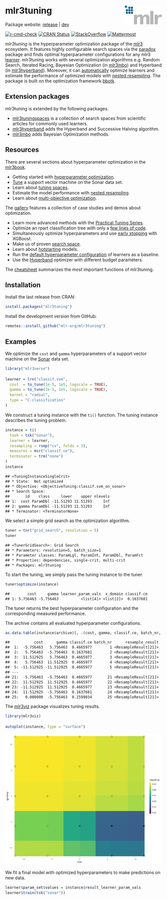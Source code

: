 
# mlr3tuning <img src="man/figures/logo.png" align="right" width = "120" />

Package website: [release](https://mlr3tuning.mlr-org.com/) \|
[dev](https://mlr3tuning.mlr-org.com/dev/)

<!-- badges: start -->

[![r-cmd-check](https://github.com/mlr-org/mlr3tuning/actions/workflows/r-cmd-check.yml/badge.svg)](https://github.com/mlr-org/mlr3tuning/actions/workflows/r-cmd-check.yml)
[![CRAN
Status](https://www.r-pkg.org/badges/version-ago/mlr3tuning)](https://cran.r-project.org/package=mlr3tuning)
[![StackOverflow](https://img.shields.io/badge/stackoverflow-mlr3-orange.svg)](https://stackoverflow.com/questions/tagged/mlr3)
[![Mattermost](https://img.shields.io/badge/chat-mattermost-orange.svg)](https://lmmisld-lmu-stats-slds.srv.mwn.de/mlr_invite/)
<!-- badges: end -->

*mlr3tuning* is the hyperparameter optimization package of the
[mlr3](https://mlr-org.com/) ecosystem. It features highly configurable
search spaces via the [paradox](https://github.com/mlr-org/paradox)
package and finds optimal hyperparameter configurations for any mlr3
[learner](https://github.com/mlr-org/mlr3learners). mlr3tuning works
with several optimization algorithms e.g. Random Search, Iterated
Racing, Bayesian Optimization (in
[mlr3mbo](https://github.com/mlr-org/mlr3mbo)) and Hyperband (in
[mlr3hyperband](https://github.com/mlr-org/mlr3hyperband)). Moreover, it
can
[automatically](https://mlr3book.mlr-org.com/chapters/chapter4/hyperparameter_optimization.html#sec-autotuner)
optimize learners and estimate the performance of optimized models with
[nested
resampling](https://mlr3book.mlr-org.com/chapters/chapter4/hyperparameter_optimization.html#sec-nested-resampling).
The package is built on the optimization framework
[bbotk](https://github.com/mlr-org/bbotk).

## Extension packages

mlr3tuning is extended by the following packages.

-   [mlr3tuningspaces](https://github.com/mlr-org/mlr3tuningspaces) is a
    collection of search spaces from scientific articles for commonly
    used learners.
-   [mlr3hyperband](https://github.com/mlr-org/mlr3hyperband) adds the
    Hyperband and Successive Halving algorithm.
-   [mlr3mbo](https://github.com/mlr-org/mlr3mbo) adds Bayesian
    Optimization methods.

## Resources

There are several sections about hyperparameter optimization in the
[mlr3book](https://mlr3book.mlr-org.com).

-   Getting started with [hyperparameter
    optimization](https://mlr3book.mlr-org.com/chapters/chapter4/hyperparameter_optimization.html).
-   [Tune](https://mlr3book.mlr-org.com/chapters/chapter4/hyperparameter_optimization.html#sec-model-tuning)
    a support vector machine on the Sonar data set.
-   Learn about [tuning
    spaces](https://mlr3book.mlr-org.com/chapters/chapter4/hyperparameter_optimization.html#sec-defining-search-spaces).
-   Estimate the model performance with [nested
    resampling](https://mlr3book.mlr-org.com/chapters/chapter4/hyperparameter_optimization.html#sec-nested-resampling).
-   Learn about [multi-objective
    optimization](https://mlr3book.mlr-org.com/chapters/chapter5/advanced_tuning_methods_and_black_box_optimization.html#sec-multi-metrics-tuning).

The [gallery](https://mlr-org.com/gallery-all-optimization.html)
features a collection of case studies and demos about optimization.

-   Learn more advanced methods with the [Practical Tuning
    Series](https://mlr-org.com/gallery/series/2021-03-09-practical-tuning-series-tune-a-support-vector-machine/).
-   Optimize an rpart classification tree with only a [few lines of
    code](https://mlr-org.com/gallery/optimization/2022-11-10-hyperparameter-optimization-on-the-palmer-penguins/).
-   Simultaneously optimize hyperparameters and use [early
    stopping](https://mlr-org.com/gallery/optimization/2022-11-04-early-stopping-with-xgboost/)
    with XGBoost.
-   Make us of proven [search
    space](https://mlr-org.com/gallery/optimization/2021-07-06-introduction-to-mlr3tuningspaces/).
-   Learn about
    [hotstarting](https://mlr-org.com/gallery/optimization/2023-01-16-hotstart/)
    models.
-   Run the [default hyperparameter
    configuration](https://mlr-org.com/gallery/optimization/2023-01-31-default-configuration/)
    of learners as a baseline.
-   Use the
    [Hyperband](https://mlr-org.com/gallery/series/2023-01-15-hyperband-xgboost/)
    optimizer with different budget parameters.

The [cheatsheet](https://cheatsheets.mlr-org.com/mlr3tuning.pdf)
summarizes the most important functions of mlr3tuning.

## Installation

Install the last release from CRAN:

``` r
install.packages("mlr3tuning")
```

Install the development version from GitHub:

``` r
remotes::install_github("mlr-org/mlr3tuning")
```

## Examples

We optimize the `cost` and `gamma` hyperparameters of a support vector
machine on the
[Sonar](https://mlr3.mlr-org.com/reference/mlr_tasks_sonar.html) data
set.

``` r
library("mlr3verse")

learner = lrn("classif.svm",
  cost  = to_tune(1e-5, 1e5, logscale = TRUE),
  gamma = to_tune(1e-5, 1e5, logscale = TRUE),
  kernel = "radial",
  type = "C-classification"
)
```

We construct a tuning instance with the `ti()` function. The tuning
instance describes the tuning problem.

``` r
instance = ti(
  task = tsk("sonar"),
  learner = learner,
  resampling = rsmp("cv", folds = 3),
  measures = msr("classif.ce"),
  terminator = trm("none")
)
instance
```

    ## <TuningInstanceSingleCrit>
    ## * State:  Not optimized
    ## * Objective: <ObjectiveTuning:classif.svm_on_sonar>
    ## * Search Space:
    ##       id    class     lower    upper nlevels
    ## 1:  cost ParamDbl -11.51293 11.51293     Inf
    ## 2: gamma ParamDbl -11.51293 11.51293     Inf
    ## * Terminator: <TerminatorNone>

We select a simple grid search as the optimization algorithm.

``` r
tuner = tnr("grid_search", resolution = 5)
tuner
```

    ## <TunerGridSearch>: Grid Search
    ## * Parameters: resolution=5, batch_size=1
    ## * Parameter classes: ParamLgl, ParamInt, ParamDbl, ParamFct
    ## * Properties: dependencies, single-crit, multi-crit
    ## * Packages: mlr3tuning

To start the tuning, we simply pass the tuning instance to the tuner.

``` r
tuner$optimize(instance)
```

    ##        cost     gamma learner_param_vals  x_domain classif.ce
    ## 1: 5.756463 -5.756463          <list[4]> <list[2]>  0.1637681

The tuner returns the best hyperparameter configuration and the
corresponding measured performance.

The archive contains all evaluated hyperparameter configurations.

``` r
as.data.table(instance$archive)[, .(cost, gamma, classif.ce, batch_nr, resample_result)]
```

    ##           cost      gamma classif.ce batch_nr      resample_result
    ##  1:  -5.756463   5.756463  0.4665977        1 <ResampleResult[21]>
    ##  2:   5.756463  -5.756463  0.1637681        2 <ResampleResult[21]>
    ##  3:  11.512925   5.756463  0.4665977        3 <ResampleResult[21]>
    ##  4:   5.756463  11.512925  0.4665977        4 <ResampleResult[21]>
    ##  5: -11.512925 -11.512925  0.4665977        5 <ResampleResult[21]>
    ## ---                                                               
    ## 21:  -5.756463  -5.756463  0.4665977       21 <ResampleResult[21]>
    ## 22:  11.512925  11.512925  0.4665977       22 <ResampleResult[21]>
    ## 23: -11.512925  11.512925  0.4665977       23 <ResampleResult[21]>
    ## 24:  11.512925  -5.756463  0.1637681       24 <ResampleResult[21]>
    ## 25:   0.000000  -5.756463  0.2599034       25 <ResampleResult[21]>

The [mlr3viz](https://mlr3viz.mlr-org.com/) package visualizes tuning
results.

``` r
library(mlr3viz)

autoplot(instance, type = "surface")
```

<img src="man/figures/plot.png"/>

We fit a final model with optimized hyperparameters to make predictions
on new data.

``` r
learner$param_set$values = instance$result_learner_param_vals
learner$train(tsk("sonar"))
```
